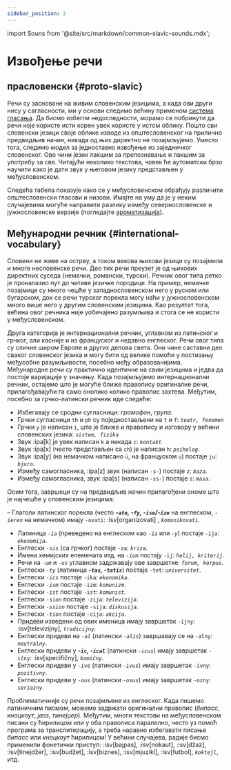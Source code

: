 ```yaml
---
sidebar_position: 2
---
```


import Souns from '@site/src/markdown/common-slavic-sounds.mdx';

# Извођење речи

## прасловенски \{#proto-slavic}

Речи су засноване на живим словенским језицима, а када ови други нису у сагласности, ми у основи следимо већину применом [система гласања][1]. Да бисмо избегли недоследности, морамо се побринути да речи које користе исти корен увек користе у истом облику. Пошто сви словенски језици своје облике изводе из општесловенског на прилично предвидљив начин, никада од њих директно не позајмљујемо. Уместо тога, следимо модел за једноставно извођење из заједничког словенског. Ово чини језик лакшим за препознавање и лакшим за употребу за све. Читајући неколико текстова, човек ће аутоматски брзо научити како је дати звук у његовом језику представљен у међусловенском.

Следећа табела показује како се у међусловенском обрађују различити општесловенски гласови и низови. Имајте на уму да је у неким случајевима могуће направити разлику између севернословенске и јужнословенске верзије (погледајте [ароматизација][2]).

<Souns />

## Међународни речник \{#international-vocabulary}

Словени не живе на острву, а током векова њихови језици су позајмили и многе несловенске речи. Део тих речи преузет је од њихових директних суседа (немачки, романски, турски). Речник овог типа ретко је проналазио пут до читаве језичке породице. На пример, немачке позајмице су много чешће у западнословенском него у руском или бугарском, док се речи турског порекла могу наћи у јужнословенском много више него у другим словенским језицима. Као резултат тога, већина овог речника није уобичајено разумљива и стога се не користи у међусловенском.

Друга категорија је интернационални речник, углавном из латинског и грчког, али касније и из француског и недавно енглеског. Речи овог типа су сличне широм Европе и других делова света. Они чине саставни део сваког словенског језика и могу бити од велике помоћи у постизању међусобне разумљивости, посебно међу образованијима. Међународне речи су практично идентичне на свим језицима и једва да постоје варијације у значењу. Када позајмљујемо интернационални речник, остајемо што је могуће ближе правопису оригиналне речи, прилагођавајући га само онолико колико правопис захтева. Међутим, посебно за грчко-латински речник иде следеће:

- Избегавају се сродни сугласници: _грамофон_, _група_.
- Грчки сугласници `th` и `ph` су поједностављени на `t` и `f`: _`teatr, fenomen`_
- Грчки `y` је написан `i`, што је ближе и правопису и изговору у већини словенских језика: _`sistem, fizika`_
- Звук :ipa[k] је увек написан `k` а никада `c`: _`kontakt`_
- Звук :ipa[x] (често представљен са `ch`) је написан `h`: _`psiholog`_.
- Звук :ipa[y] (на немачком написано `ü`, на француском `u`) постаје `ju`: _`bjuro`_.
- Између самогласника, :ipa[z] звук (написан `-s-`) постаје `z`: _`baza`_.
- Између самогласника, звук :ipa[s] (написан `-ss-`) постаје `s`: _`masa`_.

Осим тога, завршеци су на предвидљив начин прилагођени ономе што је најчешће у словенским језицима:

– Глаголи латинског порекла (често _**-`ate`, -`fy`, -`ise`/-`ize`**_ на енглеском, _`-ieren`_ на немачком) имају `-ovati`: :isv[organizovati] , _`komunikovati`_.
- Латиница _`-ia`_ (преведено на енглеском као _`-ia`_ или _`-y`_) постаје `-ija`: _`ekonomija`_.
- Енглески _`-sis`_ (са грчког) постаје `-za`: _`kriza`_.
- Имена хемијских елемената итд. на _`-ium`_ постају `-ij`: _`helij, kriterij`_.
- Речи на _`-um`_ и _`-us`_ углавном задржавају ове завршетке: _`forum, korpus`_.
- Енглески _`-ty`_ (латиница _**-`tas`, -`tatis`**_) постаје `-tet`: _`universitet`_.
- Енглески _`-ics`_ постаје `-ika`: _`ekonomika`_.
- Енглески _`-ism`_ постаје `-izm`: _`komunizm`_.
- Енглески _`-ist`_ постаје `-ist`: _`komunist`_.
- Енглески _`-sion`_ постаје `-zija`: _`televizija`_.
- Енглески _`-ssion`_ постаје `-sija`: _`diskusija`_.
- Енглески _`-tion`_ постаје `-cija`: _`akcija`_.
- Придеви изведени од ових именица имају завршетак `-ijny`: :isv[televizijny], _`tradicijny`_.
- Енглески придеви на _`-al`_ (латински _`-alis`_) завршавају се на `-alny`: _`neutralny`_.
- Енглески придеви у _**-`ic`, -`ical`**_ (латински _`-icus`_) имају завршетак `-ičny`: :isv[specifičny], _`komičny`_.
- Енглески придеви у _`-ive`_ (латински _`-ivus`_) имају завршетак `-ivny`: _`pozitivny`_.
- Енглески придеви у _`-ous`_ (латински _`-osus`_) имају завршетак `-ozny`: _`seriozny`_.

Проблематичније су речи позајмљене из енглеског. Када пишемо латиничним писмом, можемо задржати оригинални правопис (_бипасс_, _кноцкоут_, _јазз_, _тинејџер_). Међутим, многи текстови на међусловенском писани су ћирилицом или у оба правописа паралелно, често уз помоћ програма за транслитерацију, а треба наравно избегавати писање _бипасс_ или _кноцкоут_ ћирилицом! У већини случајева, радије бисмо применили фонетички приступ: :isv[bajpas], :isv[nokaut], :isv[džaz], :isv[tinejdžer], :isv[budžet], :isv[biznes], :isv[mjuzikl], :isv[futbol],  _`koktejl`_, итд.

[1]: ../introduction/design-criteria.md#vocabulary

[2]: flavourisation.md

